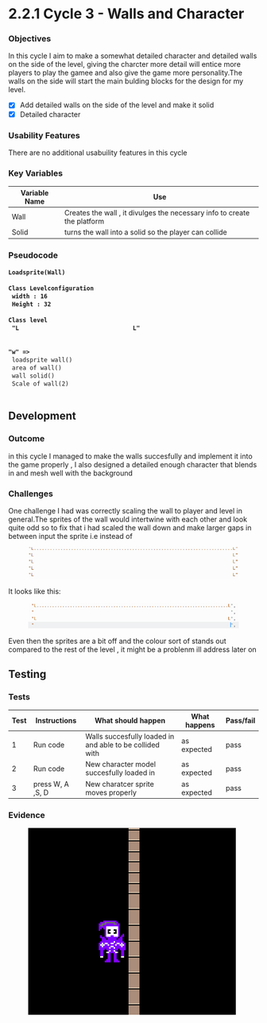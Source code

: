 # 2.2.1 Cycle 3 - Walls and Character

### Objectives

In this cycle I aim to make a somewhat detailed character and detailed walls on the side of the level, giving the charcter more detail will entice more players to play the gamee and also give the game more personality.The walls on the side will start the main bulding blocks for the design for my level.

* [x] Add detailed walls on the side of the level and make it solid&#x20;
* [x] Detailed character&#x20;

### Usability Features

There are no additional usabuility features in this cycle&#x20;

### Key Variables

| Variable Name | Use                                                                      |
| ------------- | ------------------------------------------------------------------------ |
| Wall          | Creates the wall , it divulges the necessary info to create the platform |
| Solid         | turns the wall into a solid so the player can collide                    |



### Pseudocode

<pre><code><strong>Loadsprite(Wall)
</strong><strong>
</strong><strong>Class Levelconfiguration
</strong><strong> width : 16
</strong><strong> Height : 32
</strong><strong> 
</strong><strong>Class level
</strong><strong> "L                                L"
</strong><strong>
</strong><strong>
</strong><strong>"w" => 
</strong> loadsprite wall()
 area of wall()
 wall solid()
 Scale of wall(2)  
 
</code></pre>

## Development

### Outcome

&#x20;in this cycle I managed to make the walls succesfully and implement it into the game properly , I also designed a detailed enough character that blends in and mesh well with the background&#x20;



### Challenges

One challenge I had was correctly scaling the wall to player and level in general.The sprites of the wall would intertwine with each other and look quite odd so to fix that i had scaled the wall down and make larger gaps in between input the sprite i.e instead of&#x20;

<figure><img src="../.gitbook/assets/image (5).png" alt=""><figcaption></figcaption></figure>

It looks like this:

<figure><img src="../.gitbook/assets/image.png" alt=""><figcaption></figcaption></figure>



Even then the sprites are a bit off and the colour sort of stands out compared to the rest of the level , it might be a problenm ill address later on&#x20;



## Testing

### Tests

| Test | Instructions     | What should happen                                        | What happens  | Pass/fail |
| ---- | ---------------- | --------------------------------------------------------- | ------------- | --------- |
| 1    | Run code         | Walls succesfully loaded in and able to be collided with  | as expected   | pass      |
| 2    | Run code         | New character model succesfully loaded in                 | as expected   | pass      |
| 3    | press W, A ,S, D | New charatcer sprite moves properly                       | as expected   | pass      |

### Evidence

<figure><img src="../.gitbook/assets/image (3).png" alt=""><figcaption></figcaption></figure>

